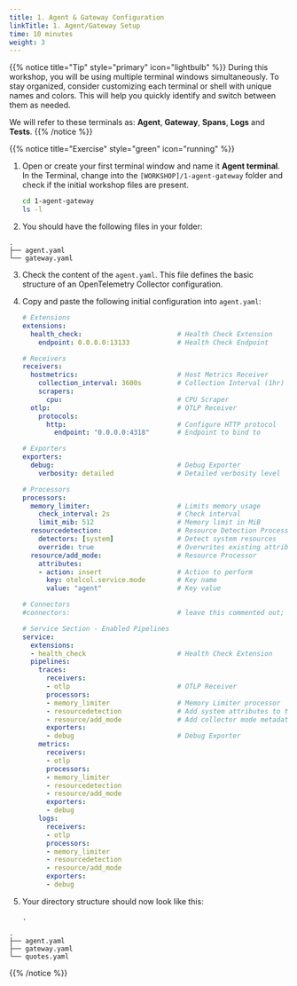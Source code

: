 ```yaml
---
title: 1. Agent & Gateway Configuration
linkTitle: 1. Agent/Gateway Setup
time: 10 minutes
weight: 3
---
```


{{% notice title="Tip" style="primary" icon="lightbulb" %}}
During this workshop, you will be using multiple terminal windows simultaneously. To stay organized, consider customizing each terminal or shell with unique names and colors. This will help you quickly identify and switch between them as needed.

We will refer to these terminals as: **Agent**, **Gateway**, **Spans**, **Logs** and **Tests**.
{{% /notice %}}

{{% notice title="Exercise" style="green" icon="running" %}}

1. Open or create your first terminal window and name it  **Agent terminal**. In the Terminal, change into the `[WORKSHOP]/1-agent-gateway` folder and check if the initial workshop files are present. 

    ```bash
    cd 1-agent-gateway
    ls -l
    ```

3. You should have the following files in your folder:

```text { title="Directory Structure" }
.
├── agent.yaml
└── gateway.yaml
```

3. Check the content of the  `agent.yaml`. This file defines the basic structure of an OpenTelemetry Collector configuration.

4. Copy and paste the following initial configuration into `agent.yaml`:

    ```yaml
    # Extensions
    extensions:
      health_check:                        # Health Check Extension
        endpoint: 0.0.0.0:13133            # Health Check Endpoint

    # Receivers
    receivers:
      hostmetrics:                         # Host Metrics Receiver
        collection_interval: 3600s         # Collection Interval (1hr)
        scrapers:
          cpu:                             # CPU Scraper
      otlp:                                # OTLP Receiver
        protocols:
          http:                            # Configure HTTP protocol
            endpoint: "0.0.0.0:4318"       # Endpoint to bind to

    # Exporters
    exporters:
      debug:                               # Debug Exporter
        verbosity: detailed                # Detailed verbosity level

    # Processors
    processors:
      memory_limiter:                      # Limits memory usage
        check_interval: 2s                 # Check interval
        limit_mib: 512                     # Memory limit in MiB
      resourcedetection:                   # Resource Detection Processor
        detectors: [system]                # Detect system resources
        override: true                     # Overwrites existing attributes
      resource/add_mode:                   # Resource Processor
        attributes:
        - action: insert                   # Action to perform
          key: otelcol.service.mode        # Key name
          value: "agent"                   # Key value

    # Connectors
    #connectors:                           # leave this commented out; we will uncomment in an upcoming exercise

    # Service Section - Enabled Pipelines
    service:
      extensions:
      - health_check                       # Health Check Extension
      pipelines:
        traces:
          receivers:
          - otlp                           # OTLP Receiver
          processors:
          - memory_limiter                 # Memory Limiter processor
          - resourcedetection              # Add system attributes to the data
          - resource/add_mode              # Add collector mode metadata
          exporters:
          - debug                          # Debug Exporter
        metrics:
          receivers:
          - otlp
          processors:
          - memory_limiter
          - resourcedetection
          - resource/add_mode
          exporters:
          - debug
        logs:
          receivers:
          - otlp
          processors:
          - memory_limiter
          - resourcedetection
          - resource/add_mode
          exporters:
          - debug
    ```

4. Your directory structure should now look like this:

    ```text
    .
 
```text { title="Directory Structure" }
.
├── agent.yaml
├── gateway.yaml
└── quotes.yaml
```

{{% /notice %}}
